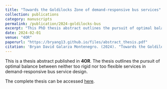 ```yaml
---
title: "Towards the Goldilocks Zone of demand-responsive bus services"
collection: publications
category: manuscripts
permalink: /publication/2024-goldilocks-bus
excerpt: "This PhD thesis abstract outlines the pursuit of optimal balance between neither too rigid nor too flexible services in demand-responsive bus service design."
date: 2024-02-01
venue: "4OR"
paperurl: "https://bryang13.github.io/files/abstract_thesis.pdf"
citation: 'Bryan David Galarza Montenegro. (2024). "Towards the Goldilocks Zone of demand-responsive bus services." <i>4OR</i>, 22. PhD Thesis Abstract. <a href="https://doi.org/10.1007/s10288-023-00546-4">https://doi.org/10.1007/s10288-023-00546-4</a>'
---
```


This is a thesis abstract published in **4OR**. The thesis outlines the pursuit of optimal balance between neither too rigid nor too flexible services in demand-responsive bus service design.

The complete thesis can be accessed [here](https://repository.uantwerpen.be/docman/irua/5e80f4/196398.pdf).